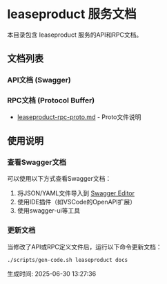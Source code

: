 # leaseproduct 服务文档

本目录包含 leaseproduct 服务的API和RPC文档。

## 文档列表

### API文档 (Swagger)

### RPC文档 (Protocol Buffer)
- [leaseproduct-rpc-proto.md](./leaseproduct-rpc-proto.md) - Proto文件说明

## 使用说明

### 查看Swagger文档
可以使用以下方式查看Swagger文档：
1. 将JSON/YAML文件导入到 [Swagger Editor](https://editor.swagger.io/)
2. 使用IDE插件（如VSCode的OpenAPI扩展）
3. 使用swagger-ui等工具

### 更新文档
当修改了API或RPC定义文件后，运行以下命令更新文档：
```bash
./scripts/gen-code.sh leaseproduct docs
```

生成时间: 2025-06-30 13:27:36
